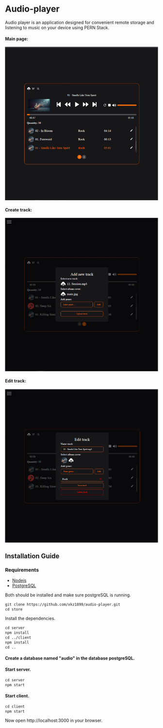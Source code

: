 # Audio-player
Audio player is an application designed for convenient remote storage and listening to music on your device using PERN Stack.

#### Main page:
![main page](./images/main.jpg)

#### Create track:
![catalog page](./images/create.jpg)

#### Edit track:
![catalog page](./images/edit.jpg)

## Installation Guide

### Requirements
- [Nodejs](https://nodejs.org/en/download)
- [PostgreSQL](https://www.postgresql.org/download/)

Both should be installed and make sure postgreSQL is running.

```shell
git clone https://github.com/xkz1899/audio-player.git
cd store
```

Install the dependencies.

```shell
cd server
npm install
cd ../client
npm install
cd ..
```
#### Create a database named "audio" in the database postgreSQL.

#### Start server.

```shell
cd server
npm start
```

#### Start client.

```shell
cd client
npm start
```

Now open http://localhost:3000 in your browser.
